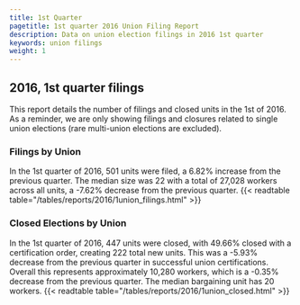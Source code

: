 ```yaml
---
title: 1st Quarter 
pagetitle: 1st quarter 2016 Union Filing Report
description: Data on union election filings in 2016 1st quarter 
keywords: union filings
weight: 1
---
```


## 2016, 1st quarter filings

This report details the number of filings and closed units in the 1st of 2016. As a reminder, we are only showing filings and closures related to single union elections (rare multi-union elections are excluded).

### Filings by Union
In the 1st quarter of 2016, 501 units were filed, a 6.82% increase from the previous quarter. The median size was 22 with a total of 27,028 workers across all units, a -7.62% decrease from the previous quarter.
{{< readtable table="/tables/reports/2016/1union_filings.html" >}}

### Closed Elections by Union
In the 1st quarter of 2016, 447 units were closed, with 49.66% closed with a certification order, creating 222 total new units. This was a -5.93% decrease from the previous quarter in successful union certifications. Overall this represents approximately 10,280 workers, which is a -0.35% decrease from the previous quarter. The median bargaining unit has 20 workers.
{{< readtable table="/tables/reports/2016/1union_closed.html" >}}
